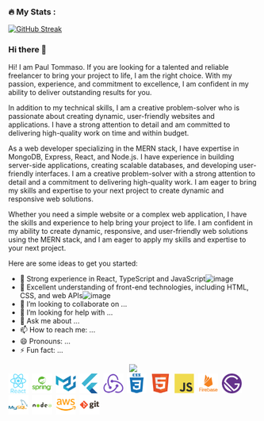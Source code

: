 ### :fire: My Stats :
[![GitHub Streak](http://github-readme-streak-stats.herokuapp.com?user=your-github-username&theme=dark&background=000000)](https://git.io/streak-stats)


### Hi there 👋

Hi!
I am Paul Tommaso. If you are looking for a talented and reliable freelancer to bring your project to life, I am the right choice. With my passion, experience, and commitment to excellence, I am confident in my ability to deliver outstanding results for you.

In addition to my technical skills, I am a creative problem-solver who is passionate about creating dynamic, user-friendly websites and applications. I have a strong attention to detail and am committed to delivering high-quality work on time and within budget.

As a web developer specializing in the MERN stack, I have expertise in MongoDB, Express, React, and Node.js. I have experience in building server-side applications, creating scalable databases, and developing user-friendly interfaces. I am a creative problem-solver with a strong attention to detail and a commitment to delivering high-quality work. I am eager to bring my skills and expertise to your next project to create dynamic and responsive web solutions.

Whether you need a simple website or a complex web application, I have the skills and experience to help bring your project to life. I am confident in my ability to create dynamic, responsive, and user-friendly web solutions using the MERN stack, and I am eager to apply my skills and expertise to your next project.

Here are some ideas to get you started:

- 🔭 Strong experience in React, TypeScript and JavaScript![image](https://user-images.githubusercontent.com/110514031/219948492-0562e70f-7067-4d7c-a3c5-6b6109876cf3.png)
- 🌱  Excellent understanding of front-end technologies, including HTML, CSS, and web APIs![image](https://user-images.githubusercontent.com/110514031/219948513-9cad8bcd-f5a6-4255-9d07-6cc665556d7b.png)
- 👯 I’m looking to collaborate on ...
- 🤔 I’m looking for help with ...
- 💬 Ask me about ...
- 📫 How to reach me: ...
- 😄 Pronouns: ...
- ⚡ Fun fact: ...

<div id="header" align="center">
  <img src="https://media.giphy.com/media/M9gbBd9nbDrOTu1Mqx/giphy.gif" width="100"/>
</div>
<div>
  <img src="https://github.com/devicons/devicon/blob/master/icons/react/react-original-wordmark.svg" title="React" alt="React" width="40" height="40"/>&nbsp;
  <img src="https://github.com/devicons/devicon/blob/master/icons/spring/spring-original-wordmark.svg" title="Spring" alt="Spring" width="40" height="40"/>&nbsp;
  <img src="https://github.com/devicons/devicon/blob/master/icons/materialui/materialui-original.svg" title="Material UI" alt="Material UI" width="40" height="40"/>&nbsp;
  <img src="https://github.com/devicons/devicon/blob/master/icons/flutter/flutter-original.svg" title="Flutter" alt="Flutter" width="40" height="40"/>&nbsp;
  <img src="https://github.com/devicons/devicon/blob/master/icons/redux/redux-original.svg" title="Redux" alt="Redux " width="40" height="40"/>&nbsp;
  <img src="https://github.com/devicons/devicon/blob/master/icons/css3/css3-plain-wordmark.svg"  title="CSS3" alt="CSS" width="40" height="40"/>&nbsp;
  <img src="https://github.com/devicons/devicon/blob/master/icons/html5/html5-original.svg" title="HTML5" alt="HTML" width="40" height="40"/>&nbsp;
  <img src="https://github.com/devicons/devicon/blob/master/icons/javascript/javascript-original.svg" title="JavaScript" alt="JavaScript" width="40" height="40"/>&nbsp;
  <img src="https://github.com/devicons/devicon/blob/master/icons/firebase/firebase-plain-wordmark.svg" title="Firebase" alt="Firebase" width="40" height="40"/>&nbsp;
  <img src="https://github.com/devicons/devicon/blob/master/icons/gatsby/gatsby-original.svg" title="Gatsby"  alt="Gatsby" width="40" height="40"/>&nbsp;
  <img src="https://github.com/devicons/devicon/blob/master/icons/mysql/mysql-original-wordmark.svg" title="MySQL"  alt="MySQL" width="40" height="40"/>&nbsp;
  <img src="https://github.com/devicons/devicon/blob/master/icons/nodejs/nodejs-original-wordmark.svg" title="NodeJS" alt="NodeJS" width="40" height="40"/>&nbsp;
  <img src="https://github.com/devicons/devicon/blob/master/icons/amazonwebservices/amazonwebservices-plain-wordmark.svg" title="AWS" alt="AWS" width="40" height="40"/>&nbsp;
  <img src="https://github.com/devicons/devicon/blob/master/icons/git/git-original-wordmark.svg" title="Git" **alt="Git" width="40" height="40"/>
</div>

